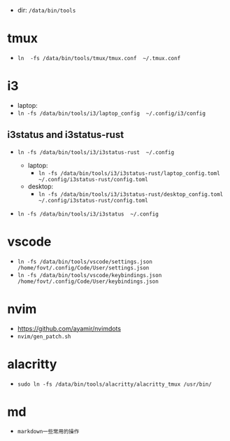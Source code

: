 - dir: `/data/bin/tools`
# tmux
- `ln  -fs /data/bin/tools/tmux/tmux.conf  ~/.tmux.conf`

# i3
- laptop:
 - `ln -fs /data/bin/tools/i3/laptop_config  ~/.config/i3/config`
## i3status and i3status-rust
- `ln -fs /data/bin/tools/i3/i3status-rust  ~/.config`
    - laptop:
        - `ln -fs /data/bin/tools/i3/i3status-rust/laptop_config.toml  ~/.config/i3status-rust/config.toml`
    - desktop:
        - `ln -fs /data/bin/tools/i3/i3status-rust/desktop_config.toml  ~/.config/i3status-rust/config.toml`

- `ln -fs /data/bin/tools/i3/i3status  ~/.config`

# vscode
- `ln -fs /data/bin/tools/vscode/settings.json  /home/fovt/.config/Code/User/settings.json`
- `ln -fs /data/bin/tools/vscode/keybindings.json  /home/fovt/.config/Code/User/keybindings.json`

# nvim
- https://github.com/ayamir/nvimdots
- `nvim/gen_patch.sh`

# alacritty
- `sudo ln -fs /data/bin/tools/alacritty/alacritty_tmux /usr/bin/`

# md
- `markdown一些常用的操作`
